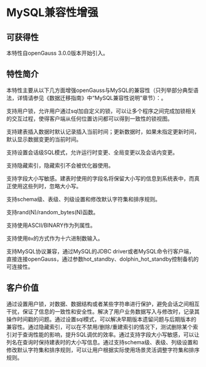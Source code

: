 
# MySQL兼容性增强

## 可获得性

本特性自openGauss 3.0.0版本开始引入。

## 特性简介

本特性主要从以下几方面增强openGauss与MySQL的兼容性（只列举部分典型语法，详情请参见《数据迁移指南》中“MySQL兼容性说明”章节）：。

支持用户锁，允许用户通过sql加自定义的锁，可以让多个程序之间完成加锁相关的交互过程，使得客户端从任何位置访问都可以得到一致性的锁视图。

支持建表插入数据时默认记录插入当前时间；更新数据时，如果未指定更新时间，默认显示数据变更的当前时间。

支持设置会话级SQL模式，允许运行时变更、全局变更以及会话内变更。

支持隐藏索引，隐藏索引不会被优化器使用。

支持字段大小写敏感。建表时使用的字段名将保留大小写的信息到系统表中，而真正使用这些列时，忽略大小写。

支持schema级、表级、列级设置和修改默认字符集和排序规则。

支持rand(N)/random_bytes(N)函数。

支持使用ASCII/BINARY作为列属性。

支持使用`0x`的方式作为十六进制数输入。

支持MySQL协议兼容，通过MySQL的JDBC driver或者MySQL命令行客户端，直接连接openGauss，通过参数hot_standby、dolphin_hot_standby控制备机的可连接性。

## 客户价值

通过设置用户锁，对数据、数据结构或者某些字符串进行保护，避免会话之间相互干扰，保证了信息的一致性和安全性。解决了用户业务数据写入与修改时，记录其操作时间戳的问题。通过设置sql模式，可以解决早期版本遗留问题与后期版本的兼容性。通过隐藏索引，可以在不禁用/删除/重建索引的情况下，测试删除某个索引对于查询性能的影响，提升SQL调优的效率。通过支持字段大小写敏感，可以让列名在查询时保持建表时的大小写信息。通过支持schema级、表级、列级设置和修改默认字符集和排序规则，可以让用户根据实际使用场景灵活调整字符集和排序规则。

